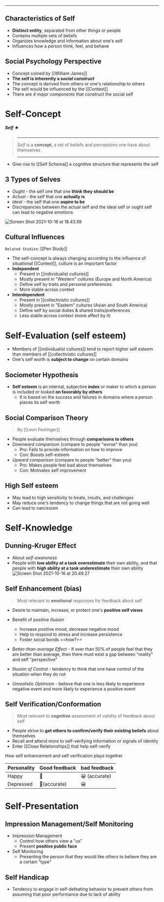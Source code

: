 
---

## Characteristics of Self

- **Distinct entity**, separated from other things or people
- Contains multiple sets of beliefs
- Organizes knowledge and information about one's self
- Influences how a person think, feel, and behave

## Social Psychology Perspective

- Concept coined by [[William James]]
- **The self is inherently a *social construct*** <!-- * **-->
- The concept is derived from others or  one's relationship to others
- The self would be influenced by the [[Context]]
- There are *4 major components* that construct the social self

# Self-Concept

##### Self ★
> ------------------------------------------------------------
> *Self* is a **concept**, a set of beliefs and perceptions one have about themselves
>
> ------------------------------------------------------------

- Give rise to [[Self Schema]] a cognitive structure that represents the self

## 3 Types of Selves

- *Ought* - the self one that one **think they should be**
- *Actual* - the self that one **actually is**
- *Ideal* - the self that one **aspire to be**
- Discrepancies between the actual self and the ideal self or ought self can lead to negative emotions

![Screen Shot 2021-10-16 at 18.43.59](https://tva1.sinaimg.cn/large/008i3skNgy1gvhx5posqgj613o0icwg502.jpg)


## Cultural Influences

`Related Studies`: [[Pen Study]]
- The self-concept is always changing according to the influence of situational [[Context]], culture is an important factor
- **Independent**
    * Present in [[individualist cultures]]
    * Mostly present in "Western" cultures (Europe and North America)
    * Define self by traits and personal preferences
    * More stable across context
- **Interdependent**
    * Present in [[collectivistic cultures]]
    * Mostly present in "Eastern" cultures (Asian and South America)
    * Define self by social duties & shared traits/preferences
    * Less stable across context (more affect by it)

# Self-Evaluation (self esteem)

- Members of [[individualist cultures]] tend to report higher self esteem than members of [[collectivistic cultures]]
- One's self worth is **subject to change** on certain domains

## Sociometer Hypothesis

- **Self esteem** is an internal, subjective **index** or maker to which a person is included or looked **on favorably by others**
    * It is based on the success and failures in domains where a person places its self worth

## Social Comparison Theory
> By [[Leon Festinger]]

- People evaluate themselves through **comparisons to others**
- *Downward comparison* (compare to people "worse" than you)
    * Pro: Fails to provide information on how to improve
    * Con: Boosts self-esteem
- *Upward comparison* (compare to people "better" than you)
    * Pro: Makes people feel bad about themselves
    * Con: Motivates self improvement

## High Self esteem
- May lead to high sensitivity to treats, insults, and challenges
- May reduce one's tendency to change things that are not going well
- Can lead to narcissism

# Self-Knowledge

## Dunning-Kruger Effect

- About *self-awareness*
- People with **low ability at a task overestimate** their own ability, and that people with **high ability at a task underestimate** their own ability
  ![Screen Shot 2021-10-16 at 20.49.27](https://tva1.sinaimg.cn/large/008i3skNgy1gvi0tgv6cmj60x20ilmy602.jpg)

## Self Enhancement (bias)

> Most relevant to **emotional** responses for feedback about self

- Desire to maintain, increase, or protect one's **positive self views**
- Benefit of positive illusion
    * Increase positive mood, decrease negative mood
    * Help to respond to stress and increase persistence
    * Foster social bonds ==how?==

- *Better-than-average Effect* - If over than 50% of people feel that they are better than average, then there must exist a gap between "reality" and self "perspective"
- *Illusion of Control* - tendency to think that one have control of the situation when they do not
- *Unrealistic Optimism* - believe that one is less likely to experience negative event and more likely to experience a positive event

## Self Verification/Conformation

> Most relevant to **cognitive** assessment of validity of feedback about self

- People strive to **get others to confirm/verify their existing beliefs** about themselves
- Recall and attend more to self-verifying information or signals of identity
- Enter [[Close Relationships]] that help self-verify

How self enhancement and self verification plays together

| Personality | Good feedback | bad feedback  |
|-------------|---------------|---------------|
| Happy       | 🙁            | 😀 (accurate) |
| Depressed   | 🙁(accurate)  | 😀            |

# Self-Presentation

## Impression Management/Self Monitoring

- Impression Management
    * Control how others view a "us"
    * Present **positive public face**
- Self Monitoring
    * Presenting the person that they would like others to believe they are a certain "type"

## Self Handicap

- Tendency to engage in self-defeating behavior to prevent others from assuming that poor performance due to lack of ability
